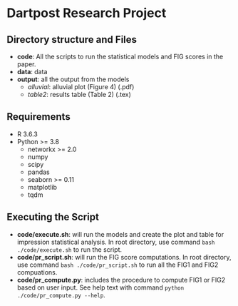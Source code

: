 # Dartpost Research Project

## Directory structure and Files

- **code**: All the scripts to run the statistical models and FIG scores in the paper.
- **data**: data
- **output**: all the output from the models
  - *alluvial*: alluvial plot (Figure 4) (.pdf)
  - *table2*: results table (Table 2) (.tex)


## Requirements

- R 3.6.3
- Python >= 3.8
  + networkx >= 2.0
  + numpy
  + scipy
  + pandas
  + seaborn >= 0.11
  + matplotlib
  + tqdm

##	Executing the Script

- **code/execute.sh**: will run the models and create the plot and table for impression statistical analysis. In root directory, use command `bash ./code/execute.sh` to run the script.
- **code/pr_script.sh**: will run the FIG score computations. In root directory, use command `bash ./code/pr_script.sh` to run all the FIG1 and FIG2 compuations.
- **code/pr_compute.py**: includes the procedure to compute FIG1 or FIG2 based on user input. See help text with command `python ./code/pr_compute.py --help`.

